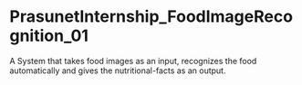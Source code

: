 # PrasunetInternship_FoodImageRecognition_01
A System that takes food images as an input, recognizes the food automatically and gives the nutritional-facts as an output.
